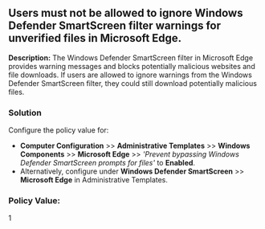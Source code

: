 <h2>Users must not be allowed to ignore Windows Defender SmartScreen filter warnings for unverified files in Microsoft Edge.</h2>
<p><strong>Description:</strong> The Windows Defender SmartScreen filter in Microsoft Edge provides warning messages and blocks potentially malicious websites and file downloads. If users are allowed to ignore warnings from the Windows Defender SmartScreen filter, they could still download potentially malicious files.</p>

<h3>Solution</h3>
<p>Configure the policy value for:</p>
<ul>
<li><strong>Computer Configuration</strong> >> <strong>Administrative Templates</strong> >> <strong>Windows Components</strong> >> <strong>Microsoft Edge</strong> >> <em>'Prevent bypassing Windows Defender SmartScreen prompts for files'</em> to <strong>Enabled</strong>.</li>
<li>Alternatively, configure under <strong>Windows Defender SmartScreen</strong> >> <strong>Microsoft Edge</strong> in Administrative Templates.</li>
</ul>

<h3>Policy Value:</h3>
<p>1</p>
